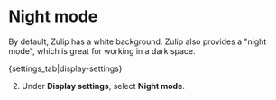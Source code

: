 # Night mode

By default, Zulip has a white background. Zulip also provides a
"night mode", which is great for working in a dark space.

{settings_tab|display-settings}

2. Under **Display settings**, select **Night mode**.
